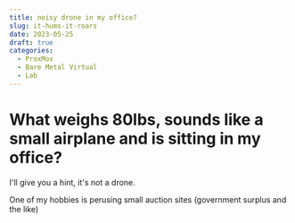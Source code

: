 ```yaml
---
title: noisy drone in my office?
slug: it-hums-it-roars
date: 2023-05-25
draft: true
categories:
  - ProxMox
  - Bare Metal Virtual
  - Lab
---
```


# What weighs 80lbs, sounds like a small airplane and is sitting in my office?

I'll give you a hint, it's not a drone.

One of my hobbies is perusing small auction sites (government surplus and the like)
